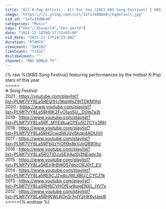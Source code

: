 ```yaml
---
title: "All K-Pop Artists - All For You (2021 KBS Song Festival) I KBS WORLD TV 211217"
image: "https:\/\/i.ytimg.com\/vi\/IofvJ9dNkm0\/hqdefault.jpg"
vid_id: "IofvJ9dNkm0"
categories: "Music"
tags: ["kbs","kbsworld","kbs world"]
date: "2021-12-18T00:17:31+03:00"
vid_date: "2021-12-17T14:23:48Z"
duration: "PT4M7S"
viewcount: "584182"
likeCount: "71432"
dislikeCount: ""
channel: "KBS WORLD TV"
---
```

{% raw %}[KBS Song Festival] featuring performances by the hottest K-Pop stars of this year<br />=====<br />➕ Song Festival<br />2021 : <a rel="nofollow" target="blank" href="https://youtube.com/playlist?list=PLMf7VY8La5REQ1HJ1KqjWsZ9tTDKM1fgI">https://youtube.com/playlist?list=PLMf7VY8La5REQ1HJ1KqjWsZ9tTDKM1fgI</a> <br />2020 : <a rel="nofollow" target="blank" href="https://www.youtube.com/playlist?list=PLMf7VY8La5RH6K2FvOIaoSU__O0lb7a3t">https://www.youtube.com/playlist?list=PLMf7VY8La5RH6K2FvOIaoSU__O0lb7a3t</a><br />2019 : <a rel="nofollow" target="blank" href="https://www.youtube.com/playlist?list=PLMf7VY8La5RF_MYEdtuaOYEu5C7CYx3RH">https://www.youtube.com/playlist?list=PLMf7VY8La5RF_MYEdtuaOYEu5C7CYx3RH</a><br />2018 : <a rel="nofollow" target="blank" href="https://www.youtube.com/playlist?list=PLMf7VY8La5RHDcwdIWJgV6kqp4ADfJVil">https://www.youtube.com/playlist?list=PLMf7VY8La5RHDcwdIWJgV6kqp4ADfJVil</a><br />2017 : <a rel="nofollow" target="blank" href="https://www.youtube.com/playlist?list=PLMf7VY8La5RFb0zYjOfl9x8kVJoQB90hz">https://www.youtube.com/playlist?list=PLMf7VY8La5RFb0zYjOfl9x8kVJoQB90hz</a><br />2016 : <a rel="nofollow" target="blank" href="https://www.youtube.com/playlist?list=PLMf7VY8La5RGTlDJu5EXAaSIj3NEgdx3q">https://www.youtube.com/playlist?list=PLMf7VY8La5RGTlDJu5EXAaSIj3NEgdx3q</a><br />2015 : <a rel="nofollow" target="blank" href="https://www.youtube.com/playlist?list=PLMf7VY8La5REirRrBW057dqcORJ0tT_EV">https://www.youtube.com/playlist?list=PLMf7VY8La5REirRrBW057dqcORJ0tT_EV</a><br />2014 : <a rel="nofollow" target="blank" href="https://www.youtube.com/playlist?list=PLMf7VY8La5RE9CJ2ydoJWL6BU7_CYCZ1k">https://www.youtube.com/playlist?list=PLMf7VY8La5RE9CJ2ydoJWL6BU7_CYCZ1k</a><br />2013 : <a rel="nofollow" target="blank" href="https://www.youtube.com/playlist?list=PLMf7VY8La5RH6CVHOfEw9qjgENXL_HV7x">https://www.youtube.com/playlist?list=PLMf7VY8La5RH6CVHOfEw9qjgENXL_HV7x</a><br />2012 : <a rel="nofollow" target="blank" href="https://www.youtube.com/playlist?list=PLMf7VY8La5RHKWLROn5r7ntY2HK6vUpxB">https://www.youtube.com/playlist?list=PLMf7VY8La5RHKWLROn5r7ntY2HK6vUpxB</a><br />====={% endraw %}
